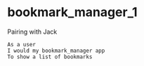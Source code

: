 # bookmark_manager_1
Pairing with Jack

```
As a user
I would my bookmark_manager app
To show a list of bookmarks
```
